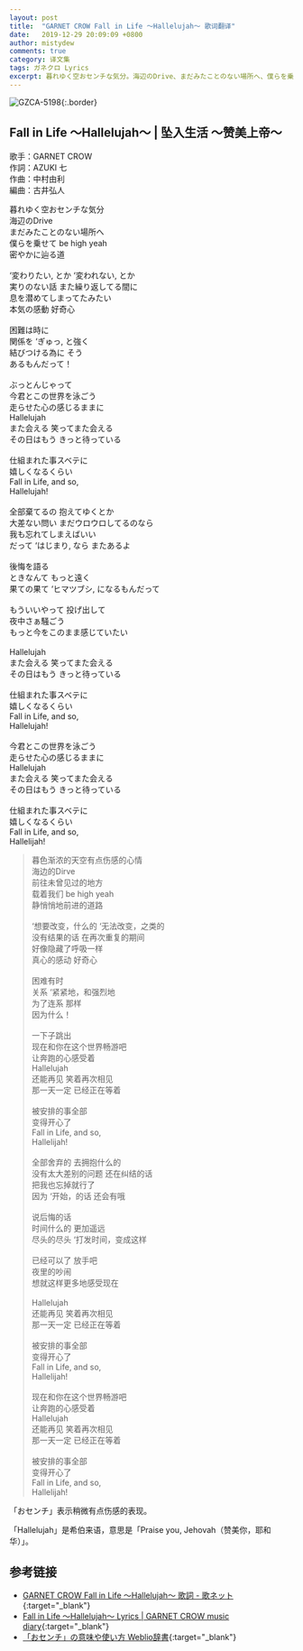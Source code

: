 ```yaml
---
layout: post
title:  "GARNET CROW Fall in Life 〜Hallelujah〜 歌词翻译"
date:   2019-12-29 20:09:09 +0800
author: mistydew
comments: true
category: 译文集
tags: ガネクロ Lyrics
excerpt: 暮れゆく空おセンチな気分。海辺のDrive、まだみたことのない場所へ、僕らを乗せて be high yeah、密やかに辿る道。
---
```

![GZCA-5198](https://crowsub.github.io/assets/images/discography/album/GZCA-5198.jpg){:.border}

## Fall in Life 〜Hallelujah〜 | 坠入生活 ～赞美上帝～

歌手：GARNET CROW<br>
作詞：AZUKI 七<br>
作曲：中村由利<br>
編曲：古井弘人

<div class="lyric-original">
<p>
暮れゆく空おセンチな気分<br>
海辺のDrive<br>
まだみたことのない場所へ<br>
僕らを乗せて be high yeah<br>
密やかに辿る道<br>
<br>
‘変わりたい, とか ‘変われない, とか<br>
実りのない話 また繰り返してる間に<br>
息を潜めてしまってたみたい<br>
本気の感動 好奇心<br>
<br>
困難は時に<br>
関係を ‘ぎゅっ, と強く<br>
結びつける為に そう<br>
あるもんだって！<br>
<br>
ぶっとんじゃって<br>
今君とこの世界を泳ごう<br>
走らせた心の感じるままに<br>
Hallelujah<br>
また会える 笑ってまた会える<br>
その日はもう きっと待っている<br>
<br>
仕組まれた事スベテに<br>
嬉しくなるくらい<br>
Fall in Life, and so,<br>
Hallelujah!<br>
<br>
全部棄てるの 抱えてゆくとか<br>
大差ない問い まだウロウロしてるのなら<br>
我も忘れてしまえばいい<br>
だって ‘はじまり, なら またあるよ<br>
<br>
後悔を語る<br>
ときなんて もっと遠く<br>
果ての果て ‘ヒマツブシ, になるもんだって<br>
<br>
もういいやって 投げ出して<br>
夜中さぁ騒ごう<br>
もっと今をこのまま感じていたい<br>
<br>
Hallelujah<br>
また会える 笑ってまた会える<br>
その日はもう きっと待っている<br>
<br>
仕組まれた事スベテに<br>
嬉しくなるくらい<br>
Fall in Life, and so,<br>
Hallelujah!<br>
<br>
今君とこの世界を泳ごう<br>
走らせた心の感じるままに<br>
Hallelujah<br>
また会える 笑ってまた会える<br>
その日はもう きっと待っている<br>
<br>
仕組まれた事スベテに<br>
嬉しくなるくらい<br>
Fall in Life, and so,<br>
Hallelijah!
</p>
</div>

<div class="lyric-translation">
<blockquote>
暮色渐浓的天空有点伤感的心情<br>
海边的Dirve<br>
前往未曾见过的地方<br>
载着我们 be high yeah<br>
静悄悄地前进的道路<br>
<br>
‘想要改变，什么的 ‘无法改变，之类的<br>
没有结果的话 在再次重复的期间<br>
好像隐藏了呼吸一样<br>
真心的感动 好奇心<br>
<br>
困难有时<br>
关系 ‘紧紧地，和强烈地<br>
为了连系 那样<br>
因为什么！<br>
<br>
一下子跳出<br>
现在和你在这个世界畅游吧<br>
让奔跑的心感受着<br>
Hallelujah<br>
还能再见 笑着再次相见<br>
那一天一定 已经正在等着<br>
<br>
被安排的事全部<br>
变得开心了<br>
Fall in Life, and so,<br>
Hallelijah!<br>
<br>
全部舍弃的 去拥抱什么的<br>
没有太大差别的问题 还在纠结的话<br>
把我也忘掉就行了<br>
因为 ‘开始，的话 还会有哦<br>
<br>
说后悔的话<br>
时间什么的 更加遥远<br>
尽头的尽头 ‘打发时间，变成这样<br>
<br>
已经可以了 放手吧<br>
夜里的吵闹<br>
想就这样更多地感受现在<br>
<br>
Hallelujah<br>
还能再见 笑着再次相见<br>
那一天一定 已经正在等着<br>
<br>
被安排的事全部<br>
变得开心了<br>
Fall in Life, and so,<br>
Hallelijah!<br>
<br>
现在和你在这个世界畅游吧<br>
让奔跑的心感受着<br>
Hallelujah<br>
还能再见 笑着再次相见<br>
那一天一定 已经正在等着<br>
<br>
被安排的事全部<br>
变得开心了<br>
Fall in Life, and so,<br>
Hallelijah!
</blockquote>
</div>

「おセンチ」表示稍微有点伤感的表现。

「Hallelujah」是希伯来语，意思是「Praise you, Jehovah（赞美你，耶和华）」。

## 参考链接

* [GARNET CROW Fall in Life 〜Hallelujah〜 歌詞 - 歌ネット](https://www.uta-net.com/song/85218){:target="_blank"}
* [Fall in Life 〜Hallelujah〜 Lyrics \| GARNET CROW music diary](https://crowsub.github.io/lyrics/original/Fall%20in%20Life%20〜Hallelujah〜.html){:target="_blank"}
* [「おセンチ」の意味や使い方 Weblio辞書](https://www.weblio.jp/content/おセンチ){:target="_blank"}
